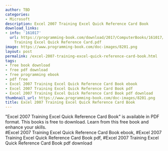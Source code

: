 ```yaml
---
author: TBD
categories:
- Microsoft
description: Excel 2007 Training Excel Quick Reference Card Book
download_links:
- info: '161017'
  url: https://programming-book.com/download/2017/ComputerBooks/161017/Excel 2007
    Training Excel Quick Reference Card.pdf
image: https://www.programming-book.com/doc-images/8201.png
layout: post
permalink: /excel-2007-training-excel-quick-reference-card-book.html
tags:
- free book download
- free pdf download
- free programming ebook
- pdf free
- Excel 2007 Training Excel Quick Reference Card Book ebook
- Excel 2007 Training Excel Quick Reference Card Book pdf
- Excel 2007 Training Excel Quick Reference Card Book pdf download
thumbnail_url: https://www.programming-book.com/doc-images/8201.png
title: Excel 2007 Training Excel Quick Reference Card Book
---
```


 
<div class="item-desc text-justify">
  "Excel 2007 Training Excel Quick Reference Card Book" is available in PDF format. This books is free to download. Learn from this free book and enhance your skills.
  <br>
  #Excel 2007 Training Excel Quick Reference Card Book ebook, #Excel 2007 Training Excel Quick Reference Card Book pdf, #Excel 2007 Training Excel Quick Reference Card Book pdf download
</div>
